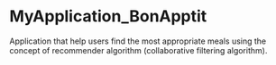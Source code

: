 # MyApplication_BonApptit
Application that help users find the most appropriate meals using the concept of recommender algorithm (collaborative filtering algorithm).
